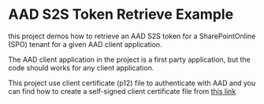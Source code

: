 # AAD S2S Token Retrieve Example

this project demos how to retrieve an AAD S2S token for a SharePointOnline (SPO) tenant for a given AAD client application.

The AAD client application in the project is a first party application, but the code should works for any client application.

This project use client certificate (p12) file to authenticate with AAD and you can find how to create a self-signed client certificate file from [this link](https://microsoft.sharepoint-df.com/teams/whatsmynameagain/_layouts/15/WopiFrame.aspx?sourcedoc={0b8b4444-4179-45d0-8fc3-335eee99392d}&action=edit&wd=Useful_Links_and_Processes-Generate_self.-signed_certificates_for_AAD_App_credentials-3WsOKi6I54zQcqi15tjsg8FV-3BgvEcbmr5cjaCx0g2C8YAss)
